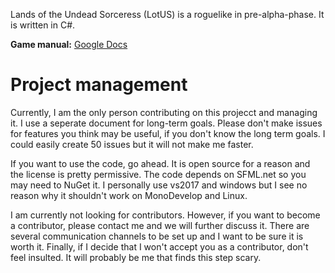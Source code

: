 Lands of the Undead Sorceress (LotUS) is a roguelike in pre-alpha-phase. It is written in C#.

**Game manual:** [Google Docs](https://docs.google.com/document/d/1yhXq3TLx3VdWpL4ze_DSchEHrbxeNaAPcEJyxEOLJ9A/edit?usp=sharing)

# Project management
Currently, I am the only person contributing on this projecct and managing it. I use a seperate document for long-term goals. Please don't make issues for features you think may be useful, if you don't know the long term goals. I could easily create 50 issues but it will not make me faster.

If you want to use the code, go ahead. It is open source for a reason and the license is pretty permissive. The code depends on SFML.net so you may need to NuGet it. I personally use vs2017 and windows but I see no reason why it shouldn't work on MonoDevelop and Linux.

I am currently not looking for contributors. However, if you want to become a contributor, please contact me and we will further discuss it. There are several communication channels to be set up and I want to be sure it is worth it. Finally, if I decide that I won't accept you as a contributor, don't feel insulted. It will probably be me that finds this step scary.
